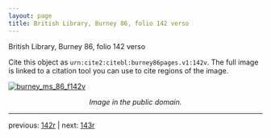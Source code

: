 ```yaml
---
layout: page
title: British Library, Burney 86, folio 142 verso
---
```


British Library, Burney 86, folio 142 verso

Cite this object as `urn:cite2:citebl:burney86pages.v1:142v`.  The full image is linked to a citation tool you can use to cite regions of the image.

[![burney_ms_86_f142v](http://www.homermultitext.org/iipsrv?IIIF=/project/homer/pyramidal/deepzoom/citebl/burney86imgs/v1/burney_ms_86_f142v.tif/full/800,/0/default.jpg)](http://www.homermultitext.org/ict2/?urn=urn:cite2:citebl:burney86imgs.v1:burney_ms_86_f142v) 

<p style="text-align: center; font-style: italic;">Image in the public domain.</p>

---

previous: [142r](../142r/) | next: [143r](../143r/)